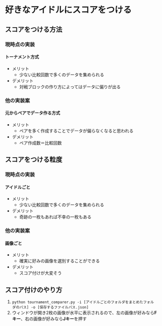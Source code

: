 # 好きなアイドルにスコアをつける
## スコアをつける方法
### 現時点の実装
#### トーナメント方式
* メリット
    * 少ない比較回数で多くのデータを集められる
* デメリット
    * 対戦ブロックの作り方によってはデータに偏りが出る

### 他の実装案
#### 元からペアでデータ作る方式
* メリット
    * ペアを多く作成することでデータが偏らなくなると思われる
* デメリット
    * ペア作成数＝比較回数


## スコアをつける粒度
### 現時点の実装
#### アイドルごと
* メリット
    * 少ない比較回数で多くのデータを集められる
* デメリット
    * 奇跡の一枚もあれば不幸の一枚もある

### 他の実装案
#### 画像ごと
* メリット
    * 確実に好みの画像を選別することができる
* デメリット
    * スコア付けが大変そう

## スコア付けのやり方
1. `python tournament_comparer.py -i [アイドルごとのフォルダをまとめたフォルダのパス] -o [保存するファイルパス.json]`
1. ウィンドウが開き2枚の画像が水平に表示されるので、左の画像が好みなら**Fキー**、右の画像が好みなら**Jキー**を押す
